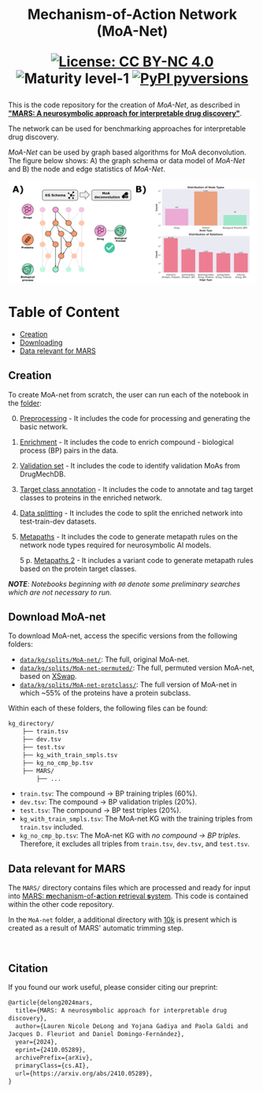 <h1 align="center">
Mechanism-of-Action Network (MoA-Net)
<br>

[![License: CC BY-NC 4.0](https://img.shields.io/badge/License-CC_BY--NC_4.0-lightgrey.svg)]()
![Maturity level-1](https://img.shields.io/badge/Maturity%20Level-ML--1-yellow)
[![PyPI pyversions](https://img.shields.io/badge/python-%3E%3D3.8-brightgreen)](https://img.shields.io/badge/python-%3E%3D3.8-brightgreen)

</h1>


This is the code repository for the creation of *MoA-Net*, as described in [**"MARS: A neurosymbolic approach for interpretable drug discovery"**](https://arxiv.org/abs/2410.05289).

 The network can be used for benchmarking approaches for interpretable drug discovery.

*MoA-Net* can be used by graph based algorithms for MoA deconvolution. The figure below shows: A) the graph schema or data model of *MoA-Net* and B) the node and edge statistics of *MoA-Net*.

![MoAnet](figures/Neurosymbolic_schema.png)

# Table of Content
* [Creation](#creation)
* [Downloading](#download)
* [Data relevant for MARS](#data)


<a name="creation"></a>
## Creation

To create MoA-net from scratch, the user can run each of the notebook in the [folder](notebooks):

0. [Preprocessing](notebooks/0_preprocessing.ipynb) - It includes the code for processing and generating the basic network.

1. [Enrichment](notebooks/1_enrichment.ipynb) - It includes the code to enrich compound - biological process (BP) pairs in the data.

1. [Validation set](notebooks/2_validation_moas.ipynb) - It includes the code to identify validation MoAs from DrugMechDB. 

1. [Target class annotation](notebooks/3_uniprot_keywords.ipynb) - It includes the code to annotate and tag target classes to proteins in the enriched network.

1. [Data splitting](notebooks/4_train_test_splits.ipynb) - It includes the code to split the enriched network into test-train-dev datasets.

1. [Metapaths](notebooks/5_metapath_generation.ipynb) - It includes the code to generate metapath rules on the network node types required for neurosymbolic AI models.

    5  p. [Metapaths 2](notebooks/5_p_metapath_generation.ipynb) - It includes a variant code to generate metapath rules based on the protein target classes.

***NOTE**: Notebooks beginning with `00` denote some preliminary searches which are not necessary to run.*


<a name="download"></a>
## Download MoA-net

To download MoA-net, access the specific versions from the following folders:

- [`data/kg/splits/MoA-net/`](data/kg/splits/MoA-net/): The full, original MoA-net.
- [`data/kg/splits/MoA-net-permuted/`](data/kg/splits/MoA-net-permuted/): The full, permuted version MoA-net, based on [XSwap](https://pubmed.ncbi.nlm.nih.gov/38323677/).
- [`data/kg/splits/MoA-net-protclass/`](data/kg/splits/MoA-net-protclass/): The full version of MoA-net in which ~55% of the proteins have a protein subclass.

Within each of these folders, the following files can be found:

```
kg_directory/
    ├── train.tsv
    ├── dev.tsv
    ├── test.tsv
    ├── kg_with_train_smpls.tsv
    ├── kg_no_cmp_bp.tsv
    ├── MARS/
        ├── ...
```
- `train.tsv`: The compound -> BP training triples (60%).
- `dev.tsv`: The compound -> BP validation triples (20%).
- `test.tsv`: The compound -> BP test triples (20%).
- `kg_with_train_smpls.tsv`: The MoA-net KG with the training triples from `train.tsv` included.
- `kg_no_cmp_bp.tsv`: The MoA-net KG with *no compound -> BP triples*. Therefore, it excludes all triples from `train.tsv`, `dev.tsv`, and `test.tsv`.

## Data relevant for MARS

The `MARS/` directory contains files which are processed and ready for input into [MARS: **m**echanism-of-**a**ction **r**etrieval **s**ystem](https://github.com/laurendelong21/MARS). This code is contained within the other code repository.

In the `MoA-net` folder, a additional directory with [10k](data/kg/splits/MoA-net/10k/) is present which is created as a result of MARS' automatic trimming step.

<br>

## Citation
If you found our work useful, please consider citing our preprint:

    @article{delong2024mars,
      title={MARS: A neurosymbolic approach for interpretable drug discovery}, 
      author={Lauren Nicole DeLong and Yojana Gadiya and Paola Galdi and Jacques D. Fleuriot and Daniel Domingo-Fernández},
      year={2024},
      eprint={2410.05289},
      archivePrefix={arXiv},
      primaryClass={cs.AI},
      url={https://arxiv.org/abs/2410.05289}, 
    }